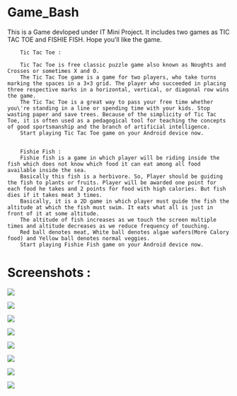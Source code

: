 # Game_Bash
This is a Game devloped under IT Mini Project. It includes two games as TIC TAC TOE and FISHIE FISH. Hope you'll like the game.


        Tic Tac Toe :

        Tic Tac Toe is free classic puzzle game also known as Noughts and Crosses or sometimes X and O.
        The Tic Tac Toe game is a game for two players, who take turns marking the spaces in a 3×3 grid. The player who succeeded in placing three respective marks in a horizontal, vertical, or diagonal row wins the game.
        The Tic Tac Toe is a great way to pass your free time whether you\'re standing in a line or spending time with your kids. Stop wasting paper and save trees. Because of the simplicity of Tic Tac Toe, it is often used as a pedagogical tool for teaching the concepts of good sportsmanship and the branch of artificial intelligence.
        Start playing Tic Tac Toe game on your Android device now.


        Fishie Fish :
        Fishie fish is a game in which player will be riding inside the fish which does not know which food it can eat among all food available inside the sea.
        Basically this fish is a herbivore. So, Player should be guiding the fish to plants or fruits. Player will be awarded one point for each food he takes and 2 points for food with high calories. But fish dies if it takes meat 3 times.
        Basically, it is a 2D game in which player must guide the fish the altitude at which the fish must swim. It eats what all is just in front of it at some altitude.
        The altitude of fish increases as we touch the screen multiple times and altitude decreases as we reduce frequency of touching.
        Red ball denotes meat, White ball denotes algae wafers(More Calory food) and Yellow ball denotes normal veggies.
        Start playing Fishie Fish game on your Android device now.

# Screenshots :

![](screenshots/s1.png)

![](screenshots/s2.png)

![](screenshots/s3.png)

![](screenshots/s4.png)

![](screenshots/s5.png)

![](screenshots/s6.png)

![](screenshots/s7.png)

![](screenshots/s8.png)
